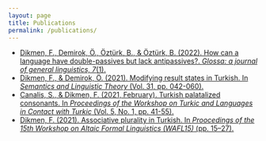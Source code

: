 ```yaml
---
layout: page
title: Publications
permalink: /publications/
---
```


- [Dikmen, F., Demirok, Ö., Öztürk, B., & Öztürk, B. (2022). How can a language have double-passives but lack antipassives?. _Glossa: a journal of general linguistics, 7_(1).](https://github.com/furkandikmen/furkandikmen.github.io/blob/master/assets/publications/Double_passives_antipassives.pdf) 
- [Dikmen, F., & Demirok, Ö. (2021). Modifying result states in Turkish. In _Semantics and Linguistic Theory_ (Vol. 31, pp. 042-060).](https://github.com/furkandikmen/furkandikmen.github.io/blob/master/assets/publications/Modifying_result_states_in_Turkish.pdf)
- [Canalis, S., & Dikmen, F. (2021, February). Turkish palatalized consonants. In _Proceedings of the Workshop on Turkic and Languages in Contact with Turkic_ (Vol. 5, No. 1, pp. 41-55).](https://github.com/furkandikmen/furkandikmen.github.io/blob/master/assets/publications/Turkish_palatalized_consonants.pdf)
- [Dikmen, F. (2021). Associative plurality in Turkish. In _Proocedings of the 15th Workshop on Altaic Formal Linguistics (WAFL15)_ (pp. 15–27).](https://docs.google.com/viewer?url=https://github.com/furkandikmen/furkandikmen.github.io/blob/master/assets/publications/Associative_plurality_in_Turkish.pdf)
